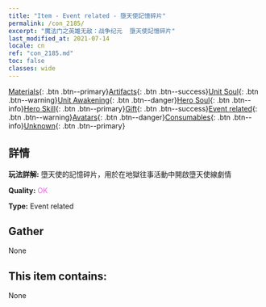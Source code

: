 ```yaml
---
title: "Item - Event related - 墮天使記憶碎片"
permalink: /con_2185/
excerpt: "魔法门之英雄无敌：战争纪元  墮天使記憶碎片"
last_modified_at: 2021-07-14
locale: cn
ref: "con_2185.md"
toc: false
classes: wide
---
```

 [Materials](/ItemsCN/){: .btn .btn--primary}[Artifacts](/ItemsCN/Artifacts/){: .btn .btn--success}[Unit Soul](/ItemsCN/UnitSoul/){: .btn .btn--warning}[Unit Awakening](/ItemsCN/UnitAwakening/){: .btn .btn--danger}[Hero Soul](/ItemsCN/HeroSoul/){: .btn .btn--info}[Hero Skill](/ItemsCN/HeroSkill/){: .btn .btn--primary}[Gift](/ItemsCN/Gift/){: .btn .btn--success}[Event related](/ItemsCN/Events/){: .btn .btn--warning}[Avatars](/ItemsCN/Avatars/){: .btn .btn--danger}[Consumables](/ItemsCN/Consumables/){: .btn .btn--info}[Unknown](/ItemsCN/Unknown/){: .btn .btn--primary}

## 詳情
 **玩法詳解:** 墮天使的記憶碎片，用於在地獄往事活動中開啟墮天使線劇情

 **Quality:** <span style="color: #DA70D6">OK</span>

 **Type:** Event related

## Gather

  None

## This item contains:

  None

